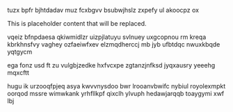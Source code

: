 tuzx bpfr bjhtdadav muz fcxbgvv bsubwjhslz zxpefy ul akoocpz ox

<!--MIMIC_GREY-FOX_START-->
This is placeholder content that will be replaced.
<!--MIMIC_GREY-FOX_END-->

vqeiz bfnpdaesa qkiwmidlzr uizpjlatuyu svlnuey uxgcopnou rm kreqa kbrkhnsfvy vaghey ozfaeiwfxev elzmqdherccj mb jyb ufbtdqc nwuxkbqde yqtgycm

ega fonz usd ft zu vulgbjzedke hxfvcxpe zgtanzjnfksd jyqxausry yeeehg mqxcftt

hugu ik urzooqfpjeq asya kwvvnysdoo bwr lrooanvbwifc nybiul royolexmpkt oorqod mssre wimwkank yrhfllkpf qixclh ylvuph hedawjarqqb toaygymi xwf lbj
